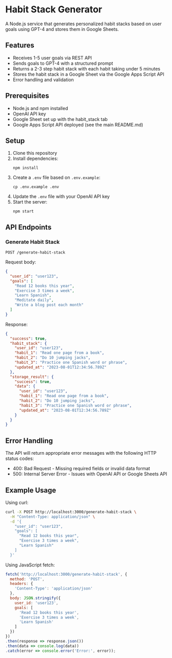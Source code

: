 # Habit Stack Generator

A Node.js service that generates personalized habit stacks based on user goals using GPT-4 and stores them in Google Sheets.

## Features

- Receives 1-5 user goals via REST API
- Sends goals to GPT-4 with a structured prompt
- Returns a 2-3 step habit stack with each habit taking under 5 minutes
- Stores the habit stack in a Google Sheet via the Google Apps Script API
- Error handling and validation

## Prerequisites

- Node.js and npm installed
- OpenAI API key
- Google Sheet set up with the habit_stack tab
- Google Apps Script API deployed (see the main README.md)

## Setup

1. Clone this repository
2. Install dependencies:
   ```
   npm install
   ```
3. Create a `.env` file based on `.env.example`:
   ```
   cp .env.example .env
   ```
4. Update the `.env` file with your OpenAI API key
5. Start the server:
   ```
   npm start
   ```

## API Endpoints

### Generate Habit Stack

```
POST /generate-habit-stack
```

Request body:
```json
{
  "user_id": "user123",
  "goals": [
    "Read 12 books this year",
    "Exercise 3 times a week",
    "Learn Spanish",
    "Meditate daily",
    "Write a blog post each month"
  ]
}
```

Response:
```json
{
  "success": true,
  "habit_stack": {
    "user_id": "user123",
    "habit_1": "Read one page from a book",
    "habit_2": "Do 10 jumping jacks",
    "habit_3": "Practice one Spanish word or phrase",
    "updated_at": "2023-08-01T12:34:56.789Z"
  },
  "storage_result": {
    "success": true,
    "data": {
      "user_id": "user123",
      "habit_1": "Read one page from a book",
      "habit_2": "Do 10 jumping jacks",
      "habit_3": "Practice one Spanish word or phrase",
      "updated_at": "2023-08-01T12:34:56.789Z"
    }
  }
}
```

## Error Handling

The API will return appropriate error messages with the following HTTP status codes:

- 400: Bad Request - Missing required fields or invalid data format
- 500: Internal Server Error - Issues with OpenAI API or Google Sheets API

## Example Usage

Using curl:

```bash
curl -X POST http://localhost:3000/generate-habit-stack \
  -H "Content-Type: application/json" \
  -d '{
    "user_id": "user123",
    "goals": [
      "Read 12 books this year",
      "Exercise 3 times a week",
      "Learn Spanish"
    ]
  }'
```

Using JavaScript fetch:

```javascript
fetch('http://localhost:3000/generate-habit-stack', {
  method: 'POST',
  headers: {
    'Content-Type': 'application/json'
  },
  body: JSON.stringify({
    user_id: 'user123',
    goals: [
      'Read 12 books this year',
      'Exercise 3 times a week',
      'Learn Spanish'
    ]
  })
})
.then(response => response.json())
.then(data => console.log(data))
.catch(error => console.error('Error:', error));
``` 